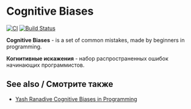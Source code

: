 # Cognitive Biases
[![CI](https://github.com/VilerIT/cognitive-biases/actions/workflows/ci.yml/badge.svg)](https://github.com/VilerIT/cognitive-biases/actions/workflows/ci.yml)
[![Build Status](https://travis-ci.com/VilerIT/cognitive-biases.svg?branch=main)](https://travis-ci.com/VilerIT/cognitive-biases)

**Cognitive Biases** - is a set of common mistakes, made by beginners in programming.

**Когнитивные искажения** - набор распространенных ошибок начинающих программистов.

## See also / Смотрите также

* [Yash Ranadive Cognitive Biases in Programming](https://medium.com/hackernoon/cognitive-biases-in-programming-5e937707c27b)
